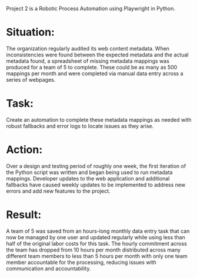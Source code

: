 Project 2 is a Robotic Process Automation using Playwright in Python.

# Situation:
The organization regularly audited its web content metadata.  When inconsistencies were found between the expected metadata and the actual metadata found, a spreadsheet of missing metadata mappings was produced for a team of 5 to complete.  These could be as many as 500 mappings per month and were completed via manual data entry across a series of webpages.

# Task:
Create an automation to complete these metadata mappings as needed with robust fallbacks and error logs to locate issues as they arise.

# Action:
Over a design and testing period of roughly one week, the first iteration of the Python script was written and began being used to run metadata mappings.  Developer updates to the web application and additional fallbacks have caused weekly updates to be implemented to address new errors and add new features to the project.

# Result:
A team of 5 was saved from an hours-long monthly data entry task that can now be managed by one user and updated regularly while using less than half of the original labor costs for this task.  The hourly commitment across the team has dropped from 10 hours per month distributed across many different team members to less than 5 hours per month with only one team member accountable for the processing, reducing issues with communication and accountability. 

